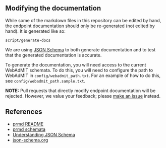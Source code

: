 ## Modifying the documentation

While some of the markdown files in this repository can be edited by hand, the endpoint documentation should only be re-generated (not edited by hand).  It is generated like so:

    script/generate-docs

We are using [JSON Schema](http://json-schema.org/) to both generate documentation and to test that the generated documentation is accurate.

To generate the documentation, you will need access to the current WebAdMIT schemata.  To do this, you will need to configure the path to WebAdMIT in `config/webadmit_path.txt`.  For an example of how to do this, see `config/webadmit_path.sample.txt`.

**NOTE:** Pull requests that directly modify endpoint documentation will be rejected.  However, we value your feedback; please [make an issue][new_issue] instead.

  [new_issue]: https://github.com/Liaison-Intl/Liaison-Intl.github.io/issues/new

## References

  * [prmd README](https://github.com/interagent/prmd#prmd-)
  * [prmd schemata](https://github.com/interagent/prmd/blob/master/docs/schemata.md)
  * [Understanding JSON Schema](http://spacetelescope.github.io/understanding-json-schema/)
  * [json-schema.org](http://json-schema.org/)
